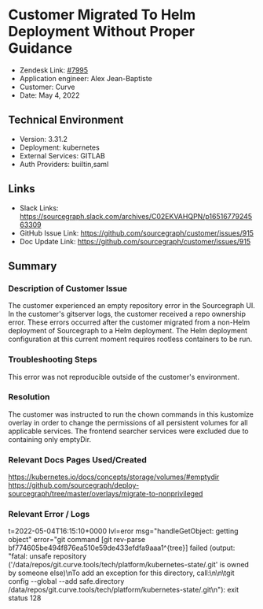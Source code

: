 ​
# Customer Migrated To Helm Deployment Without Proper Guidance <!-- Ticket Title  Hint: include keywords to make it searchable -->

- Zendesk Link: [#7995](https://sourcegraph.zendesk.com/agent/tickets/7995)
- Application engineer: Alex Jean-Baptiste
- Customer: Curve <!-- Redact if this contains personally identifying information -->
- Date: May 4, 2022

<!-- Data populated from integration, speak to Ben Gordon or Michael Bali if not working -->
<!-- During Internal team trial, fill missing data manually (we are waiting for all data to sync) -->

## Technical Environment
- Version: 3.31.2​
- Deployment: kubernetes
- External Services: GITLAB
- Auth Providers: builtin,saml
​

## Links
<!-- Data for application engineer manual entry -->
- Slack Links: https://sourcegraph.slack.com/archives/C02EKVAHQPN/p1651677924563309
- GitHub Issue Link: https://github.com/sourcegraph/customer/issues/915
- Doc Update Link: https://github.com/sourcegraph/customer/issues/915

## Summary
### Description of Customer Issue
The customer experienced an empty repository error in the Sourcegraph UI. In the customer's gitserver logs, the customer received a repo ownership error. These errors occurred after the customer migrated from a non-Helm deployment of Sourcegraph to a Helm deployment. The Helm deployment configuration at this current moment requires rootless containers to be run.
​
### Troubleshooting Steps
 This error was not reproducible outside of the customer's environment.
​
### Resolution
The customer was instructed to run the  chown commands in this kustomize overlay in order to change the permissions of all persistent volumes for all applicable services. The frontend  searcher services were excluded due to containing only emptyDir.
 
### Relevant Docs Pages Used/Created
​https://kubernetes.io/docs/concepts/storage/volumes/#emptydir
​https://github.com/sourcegraph/deploy-sourcegraph/tree/master/overlays/migrate-to-nonprivileged
​
### Relevant Error / Logs
<!-- Please redact keys, tokens, and personal identifying information -->
​t=2022-05-04T16:15:10+0000 lvl=eror msg="handleGetObject: getting object" error="git command [git rev-parse bf774605be494f876ea510e59de433efdfa9aaa1^{tree}] failed (output: \"fatal: unsafe repository ('/data/repos/git.curve.tools/tech/platform/kubernetes-state/.git' is owned by someone else)\\nTo add an exception for this directory, call:\\n\\n\\tgit config --global --add safe.directory /data/repos/git.curve.tools/tech/platform/kubernetes-state/.git\\n\"): exit status 128

<!-- Once complete, upload a copy to https://github.com/sourcegraph/support-tools-internal/tree/main/resolved-tickets as a .md file -->
<!-- Name the file 7995.md -->
